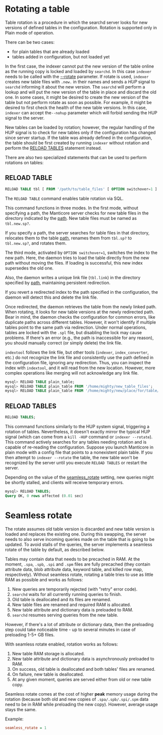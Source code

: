 # Rotating a table

Table rotation is a procedure in which the searchd server looks for new versions of defined tables in the configuration. Rotation is supported only in Plain mode of operation.

There can be two cases:

* for plain tables that are already loaded
* tables added in configuration, but not loaded yet

In the first case, the indexer cannot put the new version of the table online as the running copy is locked and loaded by `searchd`. In this case `indexer` needs to be called with the [--rotate](../../Data_creation_and_modification/Adding_data_from_external_storages/Plain_tables_creation.md#Indexer-command-line-arguments) parameter. If rotate is used, `indexer` creates new table files with `.new.` in their names and sends a *HUP* signal to `searchd` informing it about the new version. The `searchd` will perform a lookup and will put the new version of the table in place and discard the old one. In some cases, it might be desired to create the new version of the table but not perform rotate as soon as possible. For example, it might be desired to first check the health of the new table versions. In this case,  `indexer` can accept the`--nohup` parameter which will forbid sending the HUP signal to the server.

New tables can be loaded by rotation; however, the regular handling of the HUP signal is to check for new tables only if the configuration has changed since server startup. If the table was already defined in the configuration, the table should be first created by running `indexer` without rotation and perform the [RELOAD TABLES](../../Data_creation_and_modification/Adding_data_from_external_storages/Rotating_a_table.md#RELOAD-TABLES) statement instead.

There are also two specialized statements that can be used to perform rotations on tables:

## RELOAD TABLE

```sql
RELOAD TABLE tbl [ FROM '/path/to/table_files' [ OPTION switchover=1 ] ];
```

The `RELOAD TABLE` command enables table rotation via SQL.

This command functions in three modes. In the first mode, without specifying a path, the Manticore server checks for new table files in the directory indicated by the [path](../../Creating_a_table/Local_tables/Plain_and_real-time_table_settings.md#path). New table files must be named as `tbl.new.sp?`.

If you specify a path, the server searches for table files in that directory, relocates them to the table [path](../../Creating_a_table/Local_tables/Plain_and_real-time_table_settings.md#path), renames them from `tbl.sp?` to `tbl.new.sp?`, and rotates them.

The third mode, activated by `OPTION switchover=1`, switches the index to the new path. Here, the daemon tries to load the table directly from the new path without moving the files. If loading is successful, this new index supersedes the old one.

Also, the daemon writes a unique link file (`tbl.link`) in the directory specified by [path](../../Creating_a_table/Local_tables/Plain_and_real-time_table_settings.md#path), maintaining persistent redirection.

If you revert a redirected index to the path specified in the configuration, the daemon will detect this and delete the link file.

Once redirected, the daemon retrieves the table from the newly linked path. When rotating, it looks for new table versions at the newly redirected path. Bear in mind, the daemon checks the configuration for common errors, like duplicate paths across different tables. However, it won't identify if multiple tables point to the same path via redirection. Under normal operations, tables are locked with the `.spl` file, but disabling the lock may cause problems. If there's an error (e.g., the path is inaccessible for any reason), you should manually correct (or simply delete) the link file.

`indextool` follows the link file, but other tools (`indexer`, `index_converter`, etc.) do not recognize the link file and consistently use the path defined in the configuration file, ignoring any redirection. Thus, you can inspect the index with `indextool`, and it will read from the new location. However, more complex operations like merging will not acknowledge any link file.

```sql
mysql> RELOAD TABLE plain_table;
mysql> RELOAD TABLE plain_table FROM '/home/mighty/new_table_files';
mysql> RELOAD TABLE plain_table FROM '/home/mighty/new/place/for/table/table_files' OPTION switchover=1;
```

## RELOAD TABLES

```sql
RELOAD TABLES;
```

This command functions similarly to the HUP system signal, triggering a rotation of tables. Nevertheless, it doesn't exactly mirror the typical HUP signal (which can come from a `kill -HUP` command or `indexer --rotate`). This command actively searches for any tables needing rotation and is capable of re-reading the configuration. Suppose you launch Manticore in plain mode with a config file that points to a nonexistent plain table. If you then attempt to `indexer --rotate` the table, the new table won't be recognized by the server until you execute `RELOAD TABLES` or restart the server.

Depending on the value of the [seamless_rotate](../../Server_settings/Searchd.md#seamless_rotate) setting, new queries might be shortly stalled, and clients will receive temporary errors.

```sql
mysql> RELOAD TABLES;
Query OK, 0 rows affected (0.01 sec)
```

# Seamless rotate

The rotate assumes old table version is discarded and new table version is loaded and replaces the existing one. During this swapping, the server needs to also serve incoming queries made on the table that is going to be updated. To avoid stalls of the queries, the server implements a seamless rotate of the table by default, as described below.

Tables may contain data that needs to be precached in RAM. At the moment, `.spa`, `.spb`, `.spi` and `.spm` files are fully precached (they contain attribute data, blob attribute data, keyword table, and killed row map, respectively). Without seamless rotate, rotating a table tries to use as little RAM as possible and works as follows:

1. New queries are temporarily rejected (with "retry" error code).
2. `searchd` waits for all currently running queries to finish.
3. Old table is deallocated and its files are renamed.
4. New table files are renamed and required RAM is allocated.
5. New table attribute and dictionary data is preloaded to RAM.
6. `searchd` resumes serving queries from the new table.

However, if there's a lot of attribute or dictionary data, then the preloading step could take noticeable time - up to several minutes in case of preloading 1-5+ GB files.

With seamless rotate enabled, rotation works as follows:

1. New table RAM storage is allocated.
2. New table attribute and dictionary data is asynchronously preloaded to RAM.
3. On success, old table is deallocated and both tables' files are renamed.
4. On failure, new table is deallocated.
5. At any given moment, queries are served either from old or new table copy.

Seamless rotate comes at the cost of higher **peak** memory usage during the rotation (because both old and new copies of `.spa/.spb/.spi/.spm` data need to be in RAM while preloading the new copy). However, average usage stays the same.

Example:

```ini
seamless_rotate = 1
```
<!-- proofread -->

